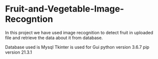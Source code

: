# Fruit-and-Vegetable-Image-Recogntion
In this project we have used image recognition to detect fruit in uploaded file and retrieve the data about it from database.

Database used is Mysql
Tkinter is used for Gui
python version 3.6.7
pip version 21.3.1

